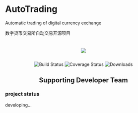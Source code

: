 # AutoTrading
Automatic trading of digital currency exchange

数字货币交易所自动交易开源项目
# <p align="center"><img src="doc/images/logo.jpg"></p>
  <p align="center">
   <img src="https://img.shields.io/circleci/project/vuejs/vue/dev.svg" alt="Build Status">
    <img src="https://img.shields.io/badge/Spring%20Cloud-EdgwareSR3-blue.svg" alt="Coverage Status">
    <img src="https://img.shields.io/badge/Spring%20Boot-1.5.12-blue.svg" alt="Downloads"> 
  </p>
  
  <h2 align="center">Supporting  Developer Team</h2> 
   
###  project  status
   developing...
   
 
